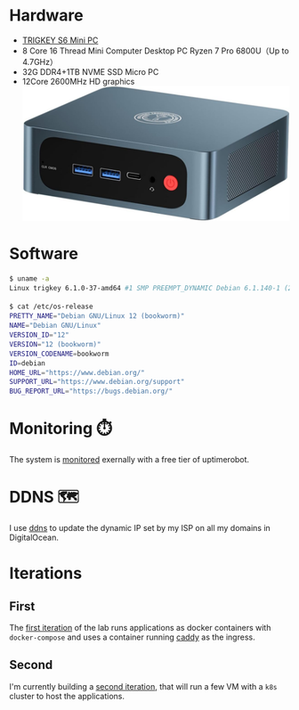 # Hardware

- [TRIGKEY S6 Mini PC](https://www.amazon.co.uk/dp/B0C3CR3XQQ)
- 8 Core 16 Thread Mini Computer Desktop PC Ryzen 7 Pro 6800U（Up to 4.7GHz） 
- 32G DDR4+1TB NVME SSD Micro PC
- 12Core 2600MHz HD graphics
![trigkey](img/trigkey.jpg)

# Software 

```bash
$ uname -a 
Linux trigkey 6.1.0-37-amd64 #1 SMP PREEMPT_DYNAMIC Debian 6.1.140-1 (2025-05-22) x86_64 GNU/Linux

$ cat /etc/os-release 
PRETTY_NAME="Debian GNU/Linux 12 (bookworm)"
NAME="Debian GNU/Linux"
VERSION_ID="12"
VERSION="12 (bookworm)"
VERSION_CODENAME=bookworm
ID=debian
HOME_URL="https://www.debian.org/"
SUPPORT_URL="https://www.debian.org/support"
BUG_REPORT_URL="https://bugs.debian.org/"
```

# Monitoring ⏱️

The system is [monitored](monitoring.md) exernally with a free tier of uptimerobot.

# DDNS 🗺️

I use [ddns](https://github.com/qdm12/ddns-updater/tree/master) to update the dynamic IP set by my ISP on all my domains in DigitalOcean. 

# Iterations 

## First

The [first iteration](first_iteration/README.md) of the lab runs applications as docker containers with `docker-compose` and uses a container running [caddy](https://caddyserver.com/) as the ingress. 

## Second 

I'm currently building a [second iteration](second_iteration/README.md), that will run a few VM with a `k8s` cluster to host the applications. 
